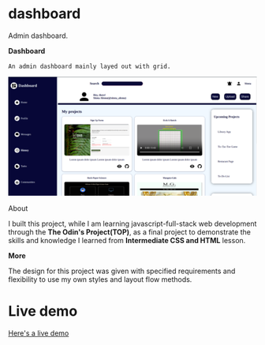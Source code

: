 # dashboard
Admin dashboard.


**Dashboard**

    An admin dashboard mainly layed out with grid.
![This is a picture of the project](./images/image.png)

About

I built this project, while I am learning javascript-full-stack web development through the  **The Odin's Project(TOP)**, as a final project to demonstrate the skills and knowledge I learned from **Intermediate CSS and HTML** lesson.


**More**

   The design for this project was given with specified requirements and flexibility to use my own styles and layout flow methods. 


# Live demo

  [Here's a live demo](https://uwancha.github.io/dashboard/)

